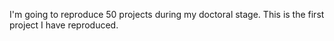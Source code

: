 I'm going to reproduce 50 projects during my doctoral stage. 
This is the first project I have reproduced.
